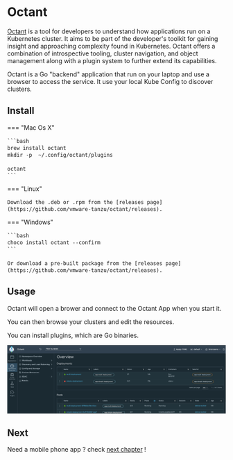 # Octant

[Octant](https://github.com/vmware-tanzu/octant) is a tool for developers to understand how applications run on a Kubernetes cluster. It aims to be part of the developer's toolkit for gaining insight and approaching complexity found in Kubernetes. Octant offers a combination of introspective tooling, cluster navigation, and object management along with a plugin system to further extend its capabilities.

Octant is a Go "backend" application that run on your laptop and use a browser to access the service. It use your local Kube Config to discover clusters.

## Install

=== "Mac Os X"

    ```bash
    brew install octant
    mkdir -p  ~/.config/octant/plugins

    octant
    ```

=== "Linux"

    Download the .deb or .rpm from the [releases page](https://github.com/vmware-tanzu/octant/releases).

=== "Windows"

    ```bash
    choco install octant --confirm
    ```

    Or download a pre-built package from the [releases page](https://github.com/vmware-tanzu/octant/releases).

## Usage

Octant will open a brower and connect to the Octant App when you start it. 

You can then browse your clusters and edit the resources.

You can install plugins, which are Go binaries.

![Octant Overview](img/octant-overview.png)

## Next

Need a mobile phone app ? check [next chapter](kubenav.md) !